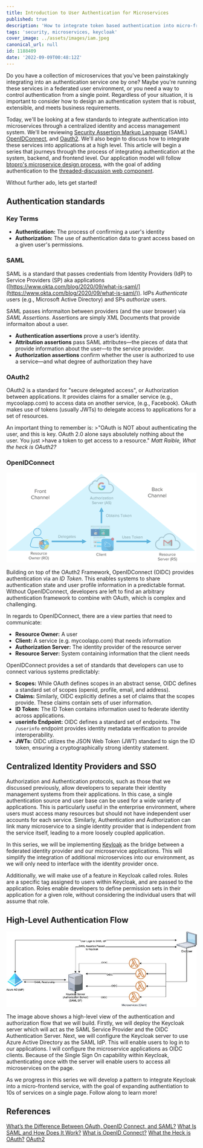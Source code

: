 ```yaml
---
title: Introduction to User Authentication for Microservices
published: true
description: 'How to integrate token based authentication into micro-frontends. We will explore Keycloak, SAML, OpenIDConnect, and make sense of the best ways to design these integrations.'
tags: 'security, microservices, keycloak'
cover_image: ../assets/images/iam.jpeg
canonical_url: null
id: 1188409
date: '2022-09-09T00:48:12Z'
---
```


Do you have a collection of microservices that you've been painstakingly integrating into an authentication service one by one? Maybe you're running these services in a federated user environment, or you need a way to control authentication from a single point. Regardless of your situation, it is important to consider how to design an authentication system that is robust, extensible, and meets business requirements.

Today, we'll be looking at a few standards to integrate authentication into microservices through a centralized identity and access management system. We'll be reviewing [Security Assertion Markup Language](https://www.okta.com/blog/2020/09/what-is-saml/) (SAML) [OpenIDConnect](https://www.okta.com/openid-connect/), and [Oauth2](https://developer.okta.com/blog/2017/06/21/what-the-heck-is-oauth). We'll also begin to discuss how to integrate these services into applications at a high level. This article will begin a series that journeys through the process of integrating authentication at the system, backend, and frontend level. Our application model will follow [btopro's microservice design process](https://dev.to/btopro/building-micro-frontends-with-vercel-lit-45oe), with the goal of adding authentication to the [threaded-discussion web component](https://github.com/mayormaier/threaded-discussion).

Without further ado, lets get started!

## Authentication standards

### Key Terms

- **Authentication:** The process of confirming a user's identity
- **Authorization:** The use of authentication data to grant access based on a given user's permissions.

### SAML

SAML is a standard that passes credentials from Identity Providers (IdP) to Service Providers (SP) aka applications ([https://www.okta.com/blog/2020/09/what-is-saml/](https://www.okta.com/blog/2020/09/what-is-saml/)). IdPs *Authenticate* users (e.g., Microsoft Active Directory) and SPs *authorize* users.

SAML passes informaiton between providers (and the user browser) via *SAML Assertions*. Assertions are simply XML Documents that provide informaiton about a user.

- **Authentication assertions** prove a user’s identity.
- **Attribution assertions** pass SAML attributes—the pieces of data that provide information about the user—to the service provider.
- **Authorization assertions** confirm whether the user is authorized to use a service—and what degree of authorization they have

### OAuth2

OAuth2 is a standard for "secure delegated access", or Authorization between applications. It provides claims for a smaller service (e.g., mycoolapp.com) to access data on another service, (e.g., Facebook). OAuth makes use of tokens (usually JWTs) to delegate access to applications for a set of resources.

An important thing to remember is:
    >"OAuth is NOT about authenticating the user, and this is key. OAuth 2.0 alone says absolutely nothing about the user. You just >have a token to get access to a resource." *Matt Raible, What the heck is OAuth2?*

### OpenIDConnect

![OIDC Flow](../assets/images/flow-channels-5d8996b3706cab1e4ac8f9ed716d6529d3970f91cbc3cb5ff5a21a94389d0e1d.png)

Building on top of the OAuth2 Framework, OpenIDConnect (OIDC) provides authentication via an *ID Token*. This enables systems to share authentication state and user profile information in a predictable format. Without OpenIDConnect, developers are left to find an arbitrary authentication framework to combine with OAuth, which is complex and challenging.

In regards to OpenIDConnect, there are a view parties that need to communicate:

- **Resource Owner:** A user
- **Client:** A service (e.g. mycoolapp.com) that needs information
- **Authorization Server:** The identity provider of the resource server
- **Resource Server:** System containing information that the client needs

OpenIDConnect provides a set of standards that developers can use to connect various systems predictably:

- **Scopes:** While OAuth defines scopes in an abstract sense, OIDC defines a standard set of scopes (openid, profile, email, and address).
- **Claims:** Similarly, OIDC explicitly defines a set of claims that the scopes provide. These claims contain sets of user information.
- **ID Token:** The ID Token contains information used to federate identity across applications.
- **userinfo Endpoint:** OIDC defines a standard set of endpoints. The `/userinfo` endpoint provides identity metadata verification to provide interoperability.
- **JWTs:** OIDC utilizes the JSON Web Token (JWT) standard to sign the ID token, ensuring a cryptographically strong identity statement.

## Centralized Identity Providers and SSO

Authorization and Authentication protocols, such as those that we discussed previously, allow developers to separate their identity management systems from their applications. In this case, a single authentication source and user base can be used for a wide variety of applications. This is particularly useful in the enterprise environment, where users must access many resources but should not have independent user accounts for each service. Similarly, Authentication and Authorization can link many microservice to a single identity provider that is independent from the service itself, leading to a more loosely coupled application.

In this series, we will be implementing [Keyloak](https://www.keycloak.org/) as the bridge between a federated identity provider and our microservice applications. This will simplify the integration of additional microservices into our environment, as we will only need to interface with the identity provider once.

Additionally, we will make use of a feature in Keycloak called roles. Roles are a specific tag assigned to users within Keycloak, and are passed to the application. Roles enable developers to define permission sets in their application for a given role, without considering the individual users that will assume that role.

## High-Level Authentication Flow

![Authentication Flow with Keycloak](../assets/images/full-flow.jpg)

The image above shows a high-level view of the authentication and authorization flow that we will build. Firstly, we will deploy the Keycloak server which will act as the SAML Service Provider and the OIDC Authentication Server. Next, we will configure the Keycloak server to use Azure Active Directory as the SAML IdP. This will enable users to log in to our applications. I will configure the microservice applications as OIDC clients. Because of the Single Sign On capability within Keycloak, authenticating once with the server will enable users to access all microservices on the page.

As we progress in this series we will develop a pattern to integrate Keycloak into a micro-frontend service, with the goal of expanding authentiation to 10s of services on a single page. Follow along to learn more!

## References

[What’s the Difference Between OAuth, OpenID Connect, and SAML?](https://www.okta.com/identity-101/whats-the-difference-between-oauth-openid-connect-and-saml/)
[What Is SAML and How Does It Work?](https://www.okta.com/blog/2020/09/what-is-saml/)
[What is OpenID Connect?](https://www.okta.com/openid-connect/)
[What the Heck is OAuth?](https://developer.okta.com/blog/2017/06/21/what-the-heck-is-oauth)
[OAuth2](https://oauth.net/2/)

